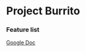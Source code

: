 # Project Burrito

### Feature list
[Google Doc](https://docs.google.com/document/d/1od2t72y_b02eP0iEMAaGKdFC27F1cAQxsAPAH7K4Nro)

